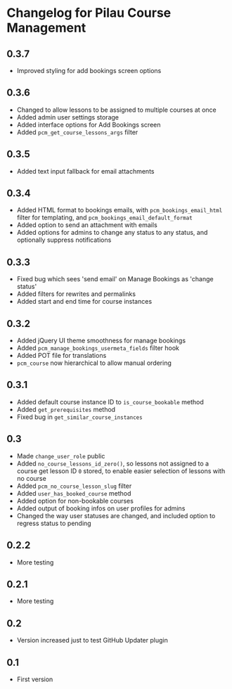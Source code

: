 # Changelog for Pilau Course Management

## 0.3.7
* Improved styling for add bookings screen options

## 0.3.6
* Changed to allow lessons to be assigned to multiple courses at once
* Added admin user settings storage
* Added interface options for Add Bookings screen
* Added `pcm_get_course_lessons_args` filter

## 0.3.5
* Added text input fallback for email attachments

## 0.3.4
* Added HTML format to bookings emails, with `pcm_bookings_email_html` filter for templating, and `pcm_bookings_email_default_format`
* Added option to send an attachment with emails
* Added options for admins to change any status to any status, and optionally suppress notifications

## 0.3.3
* Fixed bug which sees 'send email' on Manage Bookings as 'change status'
* Added filters for rewrites and permalinks
* Added start and end time for course instances

## 0.3.2
* Added jQuery UI theme smoothness for manage bookings
* Added `pcm_manage_bookings_usermeta_fields` filter hook
* Added POT file for translations
* `pcm_course` now hierarchical to allow manual ordering

## 0.3.1
* Added default course instance ID to `is_course_bookable` method
* Added `get_prerequisites` method
* Fixed bug in `get_similar_course_instances`

## 0.3
* Made `change_user_role` public
* Added `no_course_lessons_id_zero()`, so lessons not assigned to a course get lesson ID `0` stored, to enable easier selection of lessons with no course
* Added `pcm_no_course_lesson_slug` filter
* Added `user_has_booked_course` method
* Added option for non-bookable courses
* Added output of booking infos on user profiles for admins
* Changed the way user statuses are changed, and included option to regress status to pending

## 0.2.2
* More testing

## 0.2.1
* More testing

## 0.2
* Version increased just to test GitHub Updater plugin

## 0.1
* First version

